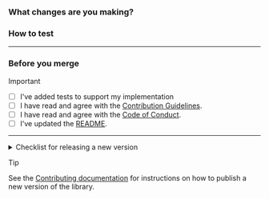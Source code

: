 ### What changes are you making?

<!-- Please describe why you are making these changes -->

### How to test

<!-- Please outline the steps to test your changes -->

---

### Before you merge

> [!IMPORTANT]
> - [ ] I've added tests to support my implementation
> - [ ] I have read and agree with the [Contribution Guidelines](https://github.com/shopify/checkout-sheet-kit-swift/blob/main/.github/CONTRIBUTING.md).
> - [ ] I have read and agree with the [Code of Conduct](https://github.com/shopify/checkout-sheet-kit-swift/blob/main/.github/CODE_OF_CONDUCT.md).
> - [ ] I've updated the [README](https://github.com/shopify/checkout-sheet-kit-swift).

---

<details>
<summary>Checklist for releasing a new version</summary>

- [ ] I have bumped the version number in the [`podspec` file](https://github.com/Shopify/checkout-kit-swift/blob/main/ShopifyCheckoutKit.podspec#L2).
- [ ] I have bumped the version number in the [README](https://github.com/Shopify/checkout-kit-swift/blob/main/README.md#packageswift).
- [ ] I have added a [Changelog](./CHANGELOG.md) entry.
</details>

> [!TIP]
> See the [Contributing documentation](./CONTRIBUTING.md#releasing-a-new-version) for instructions on how to publish a new version of the library.
